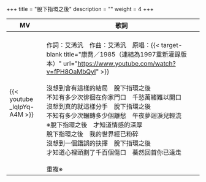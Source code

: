 +++
title = "脫下指環之後"
description = ""
weight = 4
+++

MV  | 歌詞  
--------------|-------
{{< youtube _lqIpYq-A4M >}}|<br/>作詞：艾浠汎　作曲：艾浠汎　原唱：{{< target-blank title="康喬／1985（連結為1997重新灌錄版本）" url="https://www.youtube.com/watch?v=fPH8OaMbQyI" >}}<br/><br/>沒想到會有這樣的結局　脫下指環之後<br/>不知有多少次徘徊在你家門口　千愁萬緒難以開口<br/>沒想到真的就這樣分手　脫下指環之後<br/>不知有多少次輾轉多少個離愁　午夜夢迴淚兒輕流<br/>※脫下指環之後　才知道情感的深厚<br/>脫下指環之後　我的世界經已粉碎<br/>沒想到一個錯誤的抉擇　脫下指環之後<br/>才知道心裡頭劃了千百個傷口　驀然回首你已遠走<br/><br/>重複※

